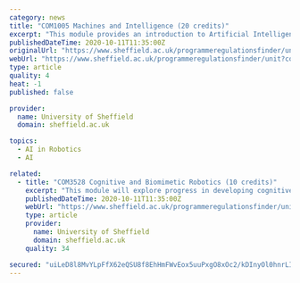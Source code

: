 ```yaml
---
category: news
title: "COM1005 Machines and Intelligence (20 credits)"
excerpt: "This module provides an introduction to Artificial Intelligence, and to key concepts and problems ... as well as hands-on experience with simple programming of robots. The emphasis here is on identifying the abstract nature of the problem that is to ..."
publishedDateTime: 2020-10-11T11:35:00Z
originalUrl: "https://www.sheffield.ac.uk/programmeregulationsfinder/unit?code=COM1005&org=SHEFFIELD&start=2009-09-28&loc=SHEFFIELD&cal=ACAD YR&year=2019"
webUrl: "https://www.sheffield.ac.uk/programmeregulationsfinder/unit?code=COM1005&org=SHEFFIELD&start=2009-09-28&loc=SHEFFIELD&cal=ACAD YR&year=2019"
type: article
quality: 4
heat: -1
published: false

provider:
  name: University of Sheffield
  domain: sheffield.ac.uk

topics:
  - AI in Robotics
  - AI

related:
  - title: "COM3528 Cognitive and Biomimetic Robotics (10 credits)"
    excerpt: "This module will explore progress in developing cognitive and biomimetic robots, relating wider progress in artificial intelligence, machine learning, and cognitive science to the development of next generation robotic systems. The practical component of ..."
    publishedDateTime: 2020-10-11T11:35:00Z
    webUrl: "https://www.sheffield.ac.uk/programmeregulationsfinder/unit?code=COM3528&org=SHEFFIELD&start=2020-02-10&loc=001&cal=SPR SEM&year=2019"
    type: article
    provider:
      name: University of Sheffield
      domain: sheffield.ac.uk
    quality: 34

secured: "uiLeD8l8MvYLpFfX62eQSU8f8EhHmFWvEox5uuPxgO8xOc2/kDInyOl0hnrLINwXabEUD7Uv33MrBFg3WBo4Z0VQ9ZU9g5bkLI6Rd96Uy3mDokDDZcv3bX4z7s1UAxxvRF+4kP70qYFGkeLKpfwW0TLnw37n/86OuMOeENlg9Dy+RDOTZPMaAcS2MwioYlb0QjG8ZxfqK3xnVCfOIIA2pxhakdZw2XbpdlTVT2vTJVwa957SOMutcHgDOKKC0GdwFsmP4nb/Yq5DIlv7+93FElMGtMB4pPTNOqlbRyt0y+tl4eaEYeVcwLbqlEI+uz92i1QZFRVTAtJMou9hUWZFUVHEEpaQevAB0gRKWteP4mo=;GwxeBDBTQQXgQcduRk8BXQ=="
---
```


